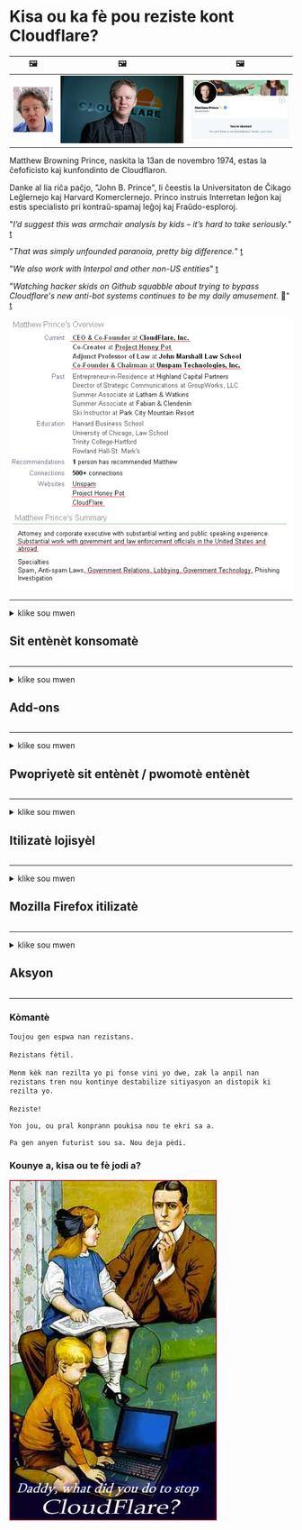 # Kisa ou ka fè pou reziste kont Cloudflare?

| 🖼 | 🖼 | 🖼 |
| --- | --- | --- |
| ![](../image/matthew_prince_teen.jpg) | ![](../image/matthew_prince.jpg) | ![](../image/blockedbymatthewprince.jpg) |


Matthew Browning Prince, naskita la 13an de novembro 1974, estas la ĉefoficisto kaj kunfondinto de Cloudflaron.

Danke al lia riĉa paĉjo, "John B. Prince", li ĉeestis la Universitaton de Ĉikago Leĝlernejo kaj Harvard Komerclernejo.
Princo instruis Interretan leĝon kaj estis specialisto pri kontraŭ-spamaj leĝoj kaj Fraŭdo-esploroj.


"*I’d suggest this was armchair analysis by kids – it’s hard to take seriously.*" [t](https://www.theguardian.com/technology/2015/nov/19/cloudflare-accused-by-anonymous-helping-isis)

"*That was simply unfounded paranoia, pretty big difference.*"  [t](https://twitter.com/xxdesmus/status/992757936123359233)

"*We also work with Interpol and other non-US entities*" [t](https://twitter.com/eastdakota/status/1203028504184360960)

"*Watching hacker skids on Github squabble about trying to bypass Cloudflare's new anti-bot systems continues to be my daily amusement.* 🍿" [t](https://twitter.com/eastdakota/status/1273277839102656515)


![](../image/whoismp.jpg)

---


<details>
<summary>klike sou mwen

## Sit entènèt konsomatè
</summary>


- Si sit entènèt ou renmen an ap itilize Cloudflare, di yo pa sèvi ak Cloudflare.
  - Kriye sou medya sosyal tankou Facebook, Reddit, Twitter oswa Mastodon pa fè okenn diferans. [Aksyon yo pi fò pase hashtags.](https://twitter.com/phyzonloop/status/1274132092490862594)
  - Eseye kontakte mèt sit entènèt la si ou vle fè tèt ou itil.

[Cloudflare te di](https://github.com/Eloston/ungoogled-chromium/issues/783):
```
Nou rekòmande ke ou kontakte administratè yo pou sèvis yo espesifik oswa sit ke ou kouri antre nan pwoblèm ak ak pataje eksperyans ou.
```

[Si ou pa mande pou li, mèt sit entènèt pa janm konnen pwoblèm sa a.](../PEOPLE.md)

![](../image/liberapay.jpg)

[Egzanp siksè](https://counterpartytalk.org/t/turn-off-cloudflare-on-counterparty-co-plz/164/5).<br>
Ou gen yon pwoblèm? [Leve vwa ou kounye a.](https://github.com/maraoz/maraoz.github.io/issues/1) Egzanp anba a.

```
Ou jis ede antrepriz sansi ak siveyans mas.
http://crimeflare.eu.org
```

```
Paj entènèt ou an se nan vi prive-abize prive gwo ranpa-jaden an CloudFlare.
http://crimeflare.eu.org
```

- Pran kèk tan li règleman sou vi prive sit entènèt la.
  - si sit entènèt la se dèyè Cloudflare oswa sit entènèt ap itilize sèvis ki konekte nan Cloudflare.

Li dwe eksplike ki sa "Cloudflare la" se, epi mande pou pèmisyon yo pataje done ou a ak Cloudflare. Si ou pa fè sa, sa pral lakòz nan vyolasyon konfyans ak sit entènèt la nan kesyon yo ta dwe evite.

[Yon egzanp politik sou vi prive ki akseptab la a](https://archive.is/bDlTz) ("Subprocessors" > "Entity Name")

```
Mwen te li politik vi prive ou epi mwen pa ka jwenn mo Cloudflare la.
Mwen refize pataje done avèk ou si ou kontinye manje done mwen an Cloudflare.
http://crimeflare.eu.org
```

Sa a se yon egzanp sou politik vi prive ki pa gen mo Cloudflare la.
[Liberland Jobs](https://archive.is/daKIr) [privacy policy](https://docsend.com/view/feiwyte):

![](../image/cfwontobey.jpg)

Cloudflare gen pwòp règleman sou vi prive yo.
[Cloudflare renmen moun doxxing.](https://www.reddit.com/r/GamerGhazi/comments/2s64fe/be_wary_reporting_to_cloudflare/)

Isit la nan yon bon egzanp pou fòm enskripsyon sit entènèt la.
AFAIK, sit entènèt zewo fè sa. Èske w ap fè konfyans yo?

```
Lè ou klike sou "Enskri pou XYZ", ou dakò ak kondisyon nou yo ak deklarasyon sou vi prive.
Ou dakò tou pataje done ou a ak Cloudflare epi tou li dakò ak deklarasyon sou vi prive cloudflare la.
Si Cloudflare koule enfòmasyon ou oswa ou pa pral kite ou konekte ak serveurs nou yo, li pa fòt nou yo. [*]

[ Enskri ] [ mwen pa dakò ]
```
[*] [PEOPLE.md](../PEOPLE.md)


- Eseye pa sèvi ak sèvis yo. Sonje ou ap gade pa Cloudflare.
  - ["I'm in your TLS, sniffin' your passworz"](../image/iminurtls.jpg)

- Rechèch pou lòt sit entènèt. Gen altènativ ak opòtinite sou entènèt la!

- Konvenk zanmi ou yo sèvi ak Tor sou baz chak jou.
  - Anonim yo ta dwe estanda nan entènèt la louvri!
  - [Remake byen ke pwojè a Tor aversion pwojè sa a.](../HISTORY.md)

</details>

------

<details>
<summary>klike sou mwen

## Add-ons
</summary>

- Si navigatè ou a se Firefox, Tor Navigatè, oswa Chromium Ungoogled sèvi ak youn nan sa yo ajoute-ons anba a.
  - Si ou vle ajoute lòt nouvo ajoute-sou mande sou li an premye.


| Non | Devlopè | Sipò | Kapab bloke | Kapab Notifye | Chrome |
| -------- | -------- | -------- | -------- | -------- | -------- |
| [Bloku Cloudflaron MITM-Atakon](../subfiles/about.bcma.md) | #Addon | [ ? ](http://crimeflare.eu.org/) | **Wi**     | **Wi**     |  **Wi** |
| [Ĉu ligoj estas vundeblaj al MITM-atako?](../subfiles/about.ismm.md) | #Addon | [ ? ](http://crimeflare.eu.org/) | Non     | **Wi**     |  **Wi** |
| [Ĉu ĉi tiuj ligoj blokos Tor-uzanton?](../subfiles/about.isat.md) | #Addon | [ ? ](http://crimeflare.eu.org/) | Non     | **Wi**     |  **Wi** |
| [Block Cloudflare MITM Attack](https://trac.torproject.org/projects/tor/attachment/ticket/24351/block_cloudflare_mitm_attack-1.0.14.1-an%2Bfx.xpi)<br>[**DELETED BY TOR PROJECT**](../HISTORY.md) | nullius | [ ? ](../tool/block_cloudflare_mitm_fx), [Link](http://crimeflare.eu.org/) | **Wi**     | **Wi**     |  Non |
| [TPRB](http://sw.nnpaefp7pkadbxxkhz2agtbv2a4g5sgo2fbmv3i7czaua354334uqqad.onion/) | Sw | [ ? ](http://sw.nnpaefp7pkadbxxkhz2agtbv2a4g5sgo2fbmv3i7czaua354334uqqad.onion/) | **Wi**     | **Wi**     |  Non |
| [Detect Cloudflare](https://addons.mozilla.org/en-US/firefox/addon/detect-cloudflare/) | Frank Otto | [ ? ](https://github.com/traktofon/cf-detect) | Non     | **Wi**     |  Non |
| [True Sight](https://addons.mozilla.org/en-US/firefox/addon/detect-cloudflare-plus/) | claustromaniac | [ ? ](https://github.com/claustromaniac/detect-cloudflare-plus) | Non     | **Wi**     |  Non |
| [Which Cloudflare datacenter am I visiting?](https://addons.mozilla.org/en-US/firefox/addon/cf-pop/) | 依云 | [ ? ](https://github.com/lilydjwg/cf-pop) | Non     | **Wi**     |  Non |


- "Decentraleyes" ka sispann koneksyon ak "CDNJS (Cloudflare)".
  - Li anpeche yon anpil nan demann rive nan rezo, ak sèvi dosye lokal yo kenbe sit soti nan kraze.
  - Pwomotè a reponn: "[very concerning indeed](https://github.com/Synzvato/decentraleyes/issues/236#issuecomment-352049501)", "[widespread usage severely centralizes the web](https://github.com/Synzvato/decentraleyes/issues/251#issuecomment-366752049)"

- [Ou kapab tou retire oswa defye sètifika Cloudflare soti nan Otorite Sètifika ou (CA).](https://www.ssl.com/how-to/remove-root-certificate-firefox/)

</details>

------

<details>
<summary>klike sou mwen

## Pwopriyetè sit entènèt / pwomotè entènèt
</summary>


![](../image/word_cloudflarefree.jpg)

- Pa sèvi ak solisyon Cloudflare, Peryòd.
  - Ou ka fè pi byen pase sa, dwa? [Men ki jan yo retire Cloudflare abonnements, plan, domèn, oswa kont.](https://support.cloudflare.com/hc/en-us/articles/200167776-Removing-subscriptions-plans-domains-or-accounts)

| 🖼 | 🖼 |
| --- | --- |
| ![](../image/htmlalertcloudflare.jpg) | ![](../image/htmlalertcloudflare2.jpg) |

- Vle plis kliyan? Ou konnen kisa w dwe fè. Sijesyon se "pi wo a liy".
  - [Bonjou, ou te ekri "Nou pran vi prive ou oserye" men mwen te resevwa "Erè 403 Entèdi Anonim Proxy pa pèmèt".](https://it.slashdot.org/story/19/02/19/0033255/stop-saying-we-take-your-privacy-and-security-seriously) Poukisa ou bloke Tor Oswa VPN? Epi poukisa ou bloke Imèl tanporè?

![](../image/anonexist.jpg)

- Sèvi ak Cloudflare ap ogmante chans pou yon pann. Vizitè yo pa ka gen aksè a sit entènèt ou si sèvè ou a desann oswa Cloudflare se desann.
  - [Eske ou te reyèlman panse Cloudflare pa janm desann?](https://www.ibtimes.com/cloudflare-down-not-working-sites-producing-504-gateway-timeout-errors-2618008) [Another](https://twitter.com/Jedduff/status/1097875615997399040) [sample](https://twitter.com/search?f=tweets&vertical=default&q=Cloudflare%20is%20having%20problems). [Need more](../PEOPLE.md)?

![](../image/cloudflareinternalerror.jpg)

- Sèvi ak Cloudflare prokurasyon "sèvis API" ou, "sèvè aktyalizasyon lojisyèl" oswa "RSS feed" ap mal kliyan ou yo. Yon kliyan rele ou epi li di "Mwen pa ka itilize API ou ankò", epi ou pa gen okenn lide ki sa k ap pase. Cloudflare ka an silans bloke kliyan ou yo. Èske ou panse li anfòm?
  - Gen anpil kliyan lektè RSS ak sèvis lektè RSS sou entènèt. Poukisa ou pibliye RSS feed si ou pa pèmèt moun yo abònman?

![](../image/rssfeedovercf.jpg)

- Èske ou bezwen sètifika HTTPS? Sèvi ak "Ann chifreman" oswa jis achte li nan men konpayi CA.

- Èske ou bezwen sèvè dns? Pa ka mete kanpe sèvè pwòp ou a? Kouman sou yo: [Hurricane Electric Free DNS](https://dns.he.net/), [Dyn.com](https://dyn.com/dns/), [1984 Hosting](https://www.1984hosting.com/), [Afraid.Org (Admin efase kont ou si ou itilize TOR)](https://freedns.afraid.org/)
  - [Alternativoj al DNS](../subfiles/alternative/domaindns.md)

- Kap chèche sèvis hosting? Gratis sèlman? Kouman sou yo: [Onion Service](http://vww6ybal4bd7szmgncyruucpgfkqahzddi37ktceo3ah7ngmcopnpyyd.onion/en/security/network-security/tor/onionservices-best-practices), [Free Web Hosting Area](https://freewha.com/), [Autistici/Inventati Web Site Hosting](https://www.autinv5q6en4gpf4.onion/services/website), [Github Pages](https://pages.github.com/), [Surge](https://surge.sh/)
  - [Altènativ a Cloudflare](../subfiles/alternative/cloudflare.md)

- Èske w ap itilize "cloudflare-ipfs.com"? [Èske w konnen Cloudflare IPFS pa bon?](../PEOPLE.md)

- Enstale Firewall Aplikasyon entènèt tankou OWASP ak Fail2Ban sou sèvè ou ak configured li byen.
  - Bloke Tor se pa yon solisyon. Pa pini tout moun jis pou ti itilizatè move.

- Redireksyon oswa bloke "Cloudflare chèn" itilizatè yo soti nan aksè nan sit entènèt ou an. Epi bay yon rezon si ou kapab.

> Lis IP: "[Chenn IP aktyèl Cloudflare la](cloudflare_inc/)"

> A: Jis bloke yo

```
server {
...
deny 173.245.48.0/20;
deny 103.21.244.0/22;
deny 103.22.200.0/22;
deny 103.31.4.0/22;
deny 141.101.64.0/18;
deny 108.162.192.0/18;
deny 190.93.240.0/20;
deny 188.114.96.0/20;
deny 197.234.240.0/22;
deny 198.41.128.0/17;
deny 162.158.0.0/15;
deny 104.16.0.0/12;
deny 172.64.0.0/13;
deny 131.0.72.0/22;
deny 2400:cb00::/32;
deny 2606:4700::/32;
deny 2803:f800::/32;
deny 2405:b500::/32;
deny 2405:8100::/32;
deny 2a06:98c0::/29;
deny 2c0f:f248::/32;
...
}
```

> B: Redireksyon nan paj avètisman

```
http {
...
geo $iscf {
default 0;
173.245.48.0/20 1;
103.21.244.0/22 1;
103.22.200.0/22 1;
103.31.4.0/22 1;
141.101.64.0/18 1;
108.162.192.0/18 1;
190.93.240.0/20 1;
188.114.96.0/20 1;
197.234.240.0/22 1;
198.41.128.0/17 1;
162.158.0.0/15 1;
104.16.0.0/12 1;
172.64.0.0/13 1;
131.0.72.0/22 1;
2400:cb00::/32 1;
2606:4700::/32 1;
2803:f800::/32 1;
2405:b500::/32 1;
2405:8100::/32 1;
2a06:98c0::/29 1;
2c0f:f248::/32 1;
}
...
}

server {
...
if ($iscf) {rewrite ^ https://example.com/cfwsorry.php;}
...
}

<?php
header('HTTP/1.1 406 Not Acceptable');
echo <<<CLOUDFLARED
Thank you for visiting ourwebsite.com!<br />
We are sorry, but we can't serve you because your connection is being intercepted by Cloudflare.<br />
Please read http://crimeflare.eu.org for more information.<br />
CLOUDFLARED;
die();
```

- Mete kanpe Tor Zonyon Sèvis oswa I2P insite si ou kwè nan libète ak akeyi itilizatè anonim.

- Mande konsèy nan men lòt Clearnet / Tor doub operatè sit entènèt ak fè zanmi anonim!

</details>

------

<details>
<summary>klike sou mwen

## Itilizatè lojisyèl
</summary>


- Discord se lè l sèvi avèk CloudFlare. Altènativ? Nou rekòmande [**Briar** (Android)](https://f-droid.org/en/packages/org.briarproject.briar.android/), [Ricochet (PC)](https://ricochet.im/), [Tox + Tor (Android/PC)](https://tox.chat/download.html)
  - Briar gen ladan Tor daemon pou ou pa bezwen enstale Orbot.
  - Devlopè Qwtch, Open Privacy, efase pwojè stop_cloudflare nan sèvis git yo san avètisman.

- Si ou itilize Debian GNU / Linux, oswa nenpòt derive, abònman: [bug #831835](https://bugs.debian.org/cgi-bin/bugreport.cgi?bug=831835). Men, si ou kapab, ede verifye patch la, epi ede antretyen an rive nan bon konklizyon sou si li ta dwe aksepte.

- Toujou rekòmande navigatè sa yo.

| Non | Devlopè | Sipò | Kòmantè |
| -------- | -------- | -------- | -------- |
| [Ungoogled-Chromium](https://ungoogled-software.github.io/ungoogled-chromium-binaries/) | Eloston | [ ? ](https://github.com/Eloston/ungoogled-chromium) | PC (Win, Mac, Linux)  _!Tor_ |
| [Bromite](https://www.bromite.org/fdroid) | Bromite | [ ? ](https://github.com/bromite/bromite/issues) | Android  _!Tor_ |
| [Tor Browser](https://www.torproject.org/download/) | Tor Project | [ ? ](https://support.torproject.org/) | PC (Win, Mac, Linux)  _Tor_|
| [Tor Browser Android](https://www.torproject.org/download/) | Tor Project | [ ? ](https://support.torproject.org/) | Android  _Tor_|
| [Onion Browser](https://itunes.apple.com/us/app/onion-browser/id519296448?mt=8) | Mike Tigas | [ ? ](https://github.com/OnionBrowser/OnionBrowser/issues) | Apple iOS  _Tor_|
| [GNU/Icecat](https://www.gnu.org/software/gnuzilla/) | GNU | [ ? ](https://www.gnu.org/software/gnuzilla/) | PC (Linux) |
| [IceCatMobile](https://f-droid.org/en/packages/org.gnu.icecat/) | GNU | [ ? ](https://lists.gnu.org/mailman/listinfo/bug-gnuzilla) | Android |
| [Iridium Browser](https://iridiumbrowser.de/about/) | Iridium | [ ? ](https://github.com/iridium-browser/iridium-browser/) | PC (Win, Mac, Linux, OpenBSD) |


Konfidansyalite Lòt lojisyèl an se enpafè. Sa pa vle di Tor navigatè se "pafè".
Pa gen okenn 100% sekirite ni 100% prive sou entènèt la ak teknoloji.

- Ou pa vle sèvi ak Tor? Ou ka itilize nenpòt navigatè ak Tor daemon.
  - [Remake byen ke pwojè a Tor pa renmen sa a.](https://support.torproject.org/tbb/tbb-9/) Sèvi ak Tor Navigatè si ou kapab fè sa.
- [Kouman yo itilize Chromium ak Tor](../subfiles/chromium_tor.md)


Ann pale sou vi prive lòt lojisyèl an.

- [Si ou reyèlman bezwen sèvi ak Firefox, chwazi "Firefox ESR".](https://www.mozilla.org/en-US/firefox/organizations/)
  - [Firefox - Spyware Watchdog](https://spyware.neocities.org/articles/firefox.html)
  - [Firefox rejte libète lapawòl, entèdi libète lapawòl](https://web.archive.org/web/20200423010026/https://reclaimthenet.org/firefox-rejects-free-speech-bans-free-speech-commenting-plugin-dissenter-from-its-extensions-gallery/)
  - ["100+ downvotes. Li sanble tankou mande yon konpayi lojisyèl bwa nan ... lojisyèl se jis twòp jou sa yo."](https://old.reddit.com/r/firefox/comments/gutdiw/weve_got_work_to_do_the_mozilla_blog/fslbbb6/)
  - [Ui, poukisa Firefox ki montre m 'patwone lyen nan ba URL mwen an?](https://www.reddit.com/r/firefox/comments/jybx2w/uh_why_is_firefox_showing_me_sponsored_links_in/)
  - [Mozilla - Dyab senkan](https://digdeeper.neocities.org/ghost/mozilla.html)

- [Sonje byen, Mozilla ap itilize sèvis Cloudflare.](https://www.robtex.com/dns-lookup/www.mozilla.org) [Yo ap itilize tou sèvis dns Cloudflare a sou pwodwi yo.](https://www.theregister.co.uk/2018/03/21/mozilla_testing_dns_encryption/)

- [Mozilla ofisyèlman rejte tikè sa a.](https://bugzilla.mozilla.org/show_bug.cgi?id=1426618)

- [Firefox Konsantre se yon blag.](https://github.com/mozilla-mobile/focus-android/issues/1743) [Yo te pwomèt yo fèmen Telemetry men yo chanje li.](https://github.com/mozilla-mobile/focus-android/issues/4210)

- [PaleMoon / Basilisk pwomotè renmen Cloudflare.](https://github.com/mozilla-mobile/focus-android/issues/1743#issuecomment-345993097)
  - [Achiv sèvè Pale Lalin nan rache epi gaye malveyan pou 18 mwa](https://www.reddit.com/r/privacytoolsIO/comments/cc808y/pale_moons_archive_server_hacked_and_spread/)
  - Li rayi tou itilizatè Tor yo - "[Se pou li ostil nan direksyon pou Tor. Mwen panse ke pifò sit yo ta dwe ostil nan direksyon pou Tor konsidere faktè abi trè wo li yo.](https://github.com/yacy/yacy_search_server/issues/314#issuecomment-565932097)"

- [Waterfox gen grav "telefòn lakay yo" pwoblèm](https://spyware.neocities.org/articles/waterfox.html)

- [Google Chrome se yon espyon.](https://www.gnu.org/proprietary/malware-google.en.html)
  - [Google Des aktivite ou.](https://spyware.neocities.org/articles/chrome.html)

- [SRWare Iron fè twòp telefòn koneksyon lakay ou.](https://spyware.neocities.org/articles/iron.html) Li konekte tou ak domèn google.

- [Brav Navigatè whitelist Facebook / Twitter trajèktograf.](https://www.bleepingcomputer.com/news/security/facebook-twitter-trackers-whitelisted-by-brave-browser/)
  - [Isit la nan plis pwoblèm.](https://spyware.neocities.org/articles/brave.html)
  - [binance afilye ID](https://twitter.com/cryptonator1337/status/1269594587716374528)

- [Microsoft Edge pèmèt Facebook kouri Flash kòd dèyè do itilizatè yo.](https://www.zdnet.com/article/microsoft-edge-lets-facebook-run-flash-code-behind-users-backs/)

- [Vivaldi pa respekte vi prive ou.](https://spyware.neocities.org/articles/vivaldi.html)

- [Nivo Opera espyon: ekstrèmman wo](https://spyware.neocities.org/articles/opera.html)

- Apple iOS: [Ou pa ta dwe sèvi ak iOS nan tout, sitou paske li se malveyan.](https://www.gnu.org/proprietary/malware-apple.html)

Se poutèt sa nou rekòmande anwo tab la sèlman. Anyen ankò.

</details>

------

<details>
<summary>klike sou mwen

## Mozilla Firefox itilizatè
</summary>


- "Firefox swa" ap voye enfòmasyon debug-nivo nan serveurs Mozilla san yo pa opt-out metòd.
  - [Serveurs Mozilla yo ap bèk Cloudflare](https://www.digwebinterface.com/?hostnames=www.mozilla.org%0D%0Amozilla.cloudflare-dns.com&type=&ns=resolver&useresolver=8.8.4.4&nameservers=)

- Li posib entèdi Firefox pou konekte avèk serveurs Mozilla.
  - [Politik-modèl gid Mozilla la](https://github.com/mozilla/policy-templates/blob/master/README.md)
  - Kenbe nan tèt ou Trick sa a ta ka sispann travay nan vèsyon pita paske Mozilla renmen whitelist tèt yo.
  - Sèvi ak firewall ak dns filtre yo bloke yo konplètman.

"`/distribution/policies.json`"

>     "WebsiteFilter": {
> 		"Block": [
> 		"*://*.mozilla.com/*",
> 		"*://*.mozilla.net/*",
> 		"*://*.mozilla.org/*",
> 		"*://webcompat.com/*",
> 		"*://*.firefox.com/*",
> 		"*://*.thunderbird.net/*",
> 		"*://*.cloudflare.com/*"
> 		]
>     },


- ~~Rapòte yon ensèk sou tracker Mozilla a, di yo pa sèvi ak Cloudflare.~~ Te gen yon rapò ensèk sou bugzilla. Anpil moun te afiche enkyetid yo, sepandan admin an te kache ensèk la nan 2018.

- Ou ka enfim DoH nan Firefox.
  - [Chanje default founisè dns nan Firefox](../subfiles/change-firefox-dns.md)

![](../image/firefoxdns.jpg)

- [Si ou ta renmen itilize ki pa ISP dns, konsidere lè l sèvi avèk OpenNIC Tier2 sèvis dns oswa nenpòt nan sèvis dns ki pa Cloudflare.](https://wiki.opennic.org/start)
![](../image/opennic.jpg)
  - Bloke Cloudflare ak dns. [Crimeflare DNS](../subfiles/service.publicdns.md)

- Ou ka itilize Tor kòm rezolveur dns. [Si ou pa ekspè Tor, poze kesyon isit la.](https://tor.stackexchange.com/)

> **Koman**
> 1. Download Tor epi enstale li sou òdinatè ou.
> 2. Ajoute liy sa a nan dosye "torrc".
> DNSPort 127.0.0.1:53
> 3. Rekòmanse Tor.
> 4. Mete sèvè dns òdinatè w lan nan "127.0.0.1".

</details>

------

<details>
<summary>klike sou mwen

## Aksyon
</summary>


- Di lòt moun bò kote ou sou danje ki genyen nan Cloudflare.

- [Ede amelyore repozitwa sa a.](http://crimeflare.eu.org)
  - Tou de lis yo, agiman yo kont li ak detay yo.

- [Dokimante epi fè trè piblik kote bagay yo ale mal ak Cloudflare (ak konpayi ki sanble), asire w ke ou mansyone repozitwa sa a lè ou fè sa](http://crimeflare.eu.org) :)

- Jwenn plis moun lè l sèvi avèk Tor pa default pou yo ka fè eksperyans entènèt la soti nan pèspektiv nan diferan pati nan mond lan.

- Kòmanse gwoup, nan medya sosyal ak meatspace, dedye a libere mond lan soti nan Cloudflare.

- Kote sa apwopriye, ap mennen nan gwoup sa yo sou repozitwa sa a - sa kapab yon kote pou kowòdone k ap travay ansanm kòm gwoup.

- [Kòmanse yon poulaye ki ka bay yon altènatif siyifikatif ki pa antrepriz Cloudflare.](../subfiles/alternative/cloudflare.md)

- Fè nou konnen nenpòt ki altènativ pou ede omwen bay plizyè defans kouch kont Cloudflare.

- Si ou se yon kliyan Cloudflare, mete anviwònman vi prive ou, epi rete tann pou yo vyole yo.
  - [Lè sa a, pote yo anba chaj anti-Spam / vyolasyon vi prive.](https://twitter.com/thexpaw/status/1108424723233419264)

- Si ou se nan Etazini yo nan Amerik la ak sit entènèt la nan kesyon an se yon bank oswa yon kontab, eseye pote presyon legal anba Gramm-Leach-Bliley Act la, oswa Ameriken yo ak DIsabilities Act ak rapò tounen ba nou ki jan lwen ou jwenn .

- Si sit entènèt la se yon sit gouvènman an, eseye pote presyon legal anba 1ye Amannman nan Konstitisyon Ameriken an.

- Si ou se sitwayen Inyon Ewopeyen, kontakte sit entènèt la voye enfòmasyon pèsonèl ou anba Règleman Jeneral Pwoteksyon Done. Si yo refize ba ou enfòmasyon ou yo, se yon vyolasyon lalwa.

- Pou konpayi ki reklamasyon yo ofri sèvis sou sit entènèt yo eseye rapòte yo kòm "fo piblisite" nan òganizasyon pwoteksyon konsomatè ak BBB. Sit wèb Cloudflare yo te sèvi pa serveurs Cloudflare.

- [UIT a sijere nan yon kontèks ameriken ki Cloudflare ap kòmanse jwenn ase gwo ke lwa antimonopòl ta ka desann sou yo.](https://www.itu.int/en/ITU-T/Workshops-and-Seminars/20181218/Documents/Geoff_Huston_Presentation.pdf)

- Li posib ke GNU GPL vèsyon 4 a ka gen ladan yon dispozisyon kont estoke kòd sous dèyè tankou yon sèvis, ki egzije pou tout pwogram GPLv4 ak pita ke omwen kòd sous la aksesib atravè yon mwayen ki pa fè diskriminasyon kont itilizatè Tor.

- [Se vi uzas Mastodon bonvolu sekvi la konton Mitigator](../subfiles/service.altlink.md).

</details>

------

### Kòmantè

```
Toujou gen espwa nan rezistans.

Rezistans fètil.

Menm kèk nan rezilta yo pi fonse vini yo dwe, zak la anpil nan rezistans tren nou kontinye destabilize sitiyasyon an distopik ki rezilta yo.

Reziste!
```

```
Yon jou, ou pral konprann poukisa nou te ekri sa a.
```

```
Pa gen anyen futurist sou sa. Nou deja pèdi.
```

### Kounye a, kisa ou te fè jodi a?


![](../image/stopcf.jpg)
